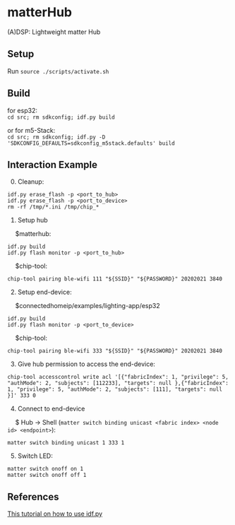 # matterHub

(A)DSP: Lightweight matter Hub

## Setup

Run `source ./scripts/activate.sh`

## Build

for esp32:\
`cd src; rm sdkconfig; idf.py build`

or for m5-Stack:\
`cd src; rm sdkconfig; idf.py -D 'SDKCONFIG_DEFAULTS=sdkconfig_m5stack.defaults' build`

## Interaction Example

0. Cleanup:
```
idf.py erase_flash -p <port_to_hub>
idf.py erase_flash -p <port_to_device>
rm -rf /tmp/*.ini /tmp/chip_*
```
1. Setup hub 

&emsp; $matterhub: 
```
idf.py build
idf.py flash monitor -p <port_to_hub>
``` 
&emsp; $chip-tool: 
```
chip-tool pairing ble-wifi 111 "${SSID}" "${PASSWORD}" 20202021 3840
``` 

2. Setup end-device:

&emsp; $connectedhomeip/examples/lighting-app/esp32
```
idf.py build
idf.py flash monitor -p <port_to_device>
```
&emsp; $chip-tool: 
```
chip-tool pairing ble-wifi 333 "${SSID}" "${PASSWORD}" 20202021 3840
```

3. Give hub permission to access the end-device: 
```
chip-tool accesscontrol write acl '[{"fabricIndex": 1, "privilege": 5, "authMode": 2, "subjects": [112233], "targets": null },{"fabricIndex": 1, "privilege": 5, "authMode": 2, "subjects": [111], "targets": null }]' 333 0
```
4. Connect to end-device

&emsp; $ Hub -> Shell (`matter switch binding unicast <fabric index> <node id> <endpoint>`): 
```
matter switch binding unicast 1 333 1
```

5. Switch LED:
```
matter switch onoff on 1
matter switch onoff off 1
```



## References

[This tutorial on how to use idf.py](https://github.com/project-chip/connectedhomeip/tree/master/examples/all-clusters-app/esp32)
